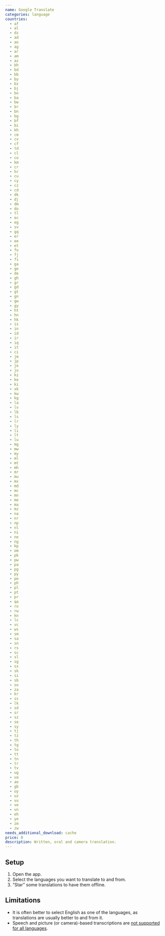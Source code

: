 ```yaml
---
name: Google Translate
categories: language
countries:
  - af
  - al
  - dz
  - ad
  - ao
  - ag
  - ar
  - am
  - az
  - bh
  - bd
  - bb
  - by
  - bz
  - bj
  - bo
  - ba
  - bw
  - br
  - bn
  - bg
  - bf
  - bi
  - kh
  - cm
  - cv
  - cf
  - td
  - cl
  - co
  - km
  - cr
  - hr
  - cu
  - cy
  - cz
  - cd
  - dk
  - dj
  - dm
  - do
  - tl
  - ec
  - eg
  - sv
  - gq
  - er
  - ee
  - et
  - fo
  - fj
  - fi
  - ga
  - ge
  - de
  - gh
  - gr
  - gd
  - gt
  - gn
  - gw
  - gy
  - ht
  - hn
  - hk
  - is
  - in
  - id
  - ir
  - iq
  - it
  - ci
  - jm
  - jp
  - je
  - jo
  - kz
  - ke
  - ki
  - xk
  - kw
  - kg
  - la
  - lv
  - lb
  - ls
  - lr
  - ly
  - li
  - lt
  - lu
  - mg
  - mw
  - my
  - ml
  - mt
  - mh
  - mr
  - mu
  - mx
  - md
  - mc
  - mn
  - me
  - ma
  - mz
  - na
  - nr
  - np
  - nl
  - ni
  - ne
  - ng
  - kp
  - om
  - pk
  - pw
  - pa
  - pg
  - py
  - pe
  - ph
  - pl
  - pt
  - pr
  - qa
  - ro
  - rw
  - kn
  - lc
  - vc
  - ws
  - sm
  - sa
  - sn
  - rs
  - sc
  - sl
  - sg
  - sx
  - sk
  - si
  - sb
  - so
  - za
  - kr
  - ss
  - lk
  - sd
  - sr
  - sz
  - se
  - sy
  - tj
  - tz
  - th
  - tg
  - to
  - tt
  - tn
  - tr
  - tv
  - ug
  - ua
  - ae
  - gb
  - uy
  - uz
  - vu
  - ve
  - vn
  - eh
  - ye
  - zm
  - zw
needs_additional_download: cache
price: 0
description: Written, oral and camera translation.
---
```


## Setup

1. Open the app.
2. Select the languages you want to translate to and from.
3. “Star” some translations to have them offline.

## Limitations

- It is often better to select English as one of the languages, as translations are usually better to and from it.
- Speech and picture (or camera)-based transcriptions are [not supported for all languages](https://translate.google.com/intl/en/about/languages/).
